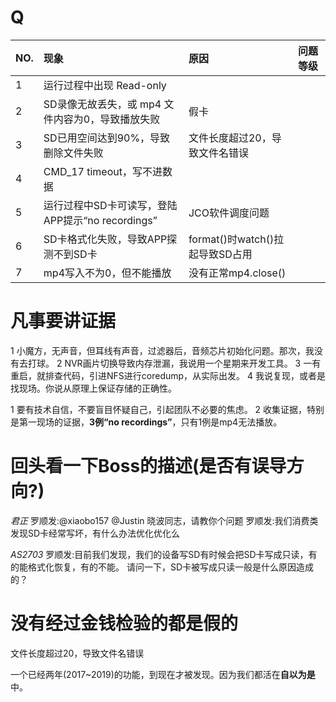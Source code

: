 # Q

| NO. | 现象                                             | 原因                            | 问题等级 |
| :-- | :------                                          | :------                         | :-----   |
| 1   | 运行过程中出现 Read-only                         |                                 |          |
| 2   | SD录像无故丢失，或 mp4 文件内容为0，导致播放失败 | 假卡                            |          |
| 3   | SD已用空间达到90%，导致删除文件失败              | 文件长度超过20，导致文件名错误  |          |
| 4   | CMD_17 timeout，写不进数据                       |                                 |          |
| 5   | 运行过程中SD卡可读写，登陆APP提示“no recordings” | JCO软件调度问题                 |          |
| 6   | SD卡格式化失败，导致APP探测不到SD卡              | format()时watch()拉起导致SD占用 |          |
| 7   | mp4写入不为0，但不能播放                         | 没有正常mp4.close()             |          |


# 凡事要讲证据

1 小魔方，无声音，但耳线有声音，过滤器后，音频芯片初始化问题。那次，我没有去打球。
2 NVR画片切换导致内存泄漏，我说用一个星期来开发工具。
3 一有重启，就排查代码，引进NFS进行coredump，从实际出发。
4 我说复现，或者是找现场。你说从原理上保证存储的正确性。

1 要有技术自信，不要盲目怀疑自己，引起团队不必要的焦虑。
2 收集证据，特别是第一现场的证据，**3例“no recordings”**，只有1例是mp4无法播放。

# 回头看一下Boss的描述(是否有误导方向?)

*君正*
罗顺发:@xiaobo157 @Justin 晓波同志，请教你个问题
罗顺发:我们消费类发现SD卡经常写坏，有什么办法优化优化么

*AS2703*
罗顺发:目前我们发现，我们的设备写SD有时候会把SD卡写成只读，有的能格式化恢复，有的不能。 请问一下，SD卡被写成只读一般是什么原因造成的？

# 没有经过金钱检验的都是假的

文件长度超过20，导致文件名错误

一个已经两年(2017~2019)的功能，到现在才被发现。因为我们都活在**自以为是**中。

